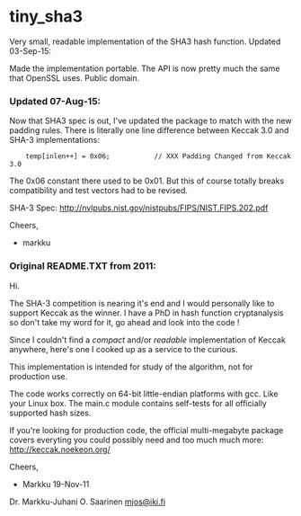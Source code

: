 # tiny_sha3
Very small, readable implementation of the SHA3 hash function.
Updated 03-Sep-15:

Made the implementation portable. The API is now pretty much the
same that OpenSSL uses. Public domain.


### Updated 07-Aug-15:

Now that SHA3 spec is out, I've updated the package to match with the
new padding rules. There is literally one line difference between 
Keccak 3.0 and SHA-3 implementations:

```
    temp[inlen++] = 0x06;           // XXX Padding Changed from Keccak 3.0
```

The 0x06 constant there used to be 0x01. But this of course totally 
breaks compatibility and test vectors had to be revised.

SHA-3 Spec: http://nvlpubs.nist.gov/nistpubs/FIPS/NIST.FIPS.202.pdf

Cheers,
- markku


### Original README.TXT from 2011:

Hi.

The SHA-3 competition is nearing it's end and I would personally like
to support Keccak as the winner. I have a PhD in hash function cryptanalysis
so don't take my word for it, go ahead and look into the code !

Since I couldn't find a *compact* and/or *readable* implementation of Keccak
anywhere, here's one I cooked up as a service to the curious.

This implementation is intended for study of the algorithm, not for
production use.

The code works correctly on 64-bit little-endian platforms with gcc.
Like your Linux box. The main.c module contains self-tests for all
officially supported hash sizes.

If you're looking for production code, the official multi-megabyte package
covers everyting you could possibly need and too much much more:
http://keccak.noekeon.org/

Cheers,
- Markku  19-Nov-11

Dr. Markku-Juhani O. Saarinen <mjos@iki.fi>
